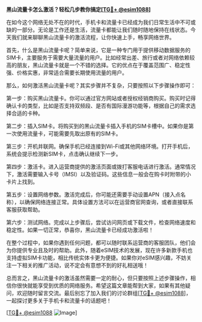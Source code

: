**黑山流量卡怎么激活？轻松几步教你搞定[[TG💪+ @esim1088](https://t.me/s/esim1088)]**

在如今这个网络无处不在的时代，手机卡和流量卡已经成为我们日常生活中不可或缺的一部分。无论是工作还是生活，流量卡都能让我们随时随地保持在线状态。今天我们就来聊聊黑山流量卡的激活流程，让你快速上手，畅享网络世界。

首先，什么是黑山流量卡呢？简单来说，它是一种专门用于提供移动数据服务的SIM卡，主要服务于需要大量流量的用户。比如经常出差、旅行或者对网络依赖较高的朋友，黑山流量卡就是一个不错的选择。它的优点在于覆盖范围广、稳定性强、价格实惠，非常适合需要长期使用流量的用户。

那么，如何激活黑山流量卡呢？其实步骤并不复杂，只要按照以下步骤操作即可：

第一步：购买黑山流量卡。你可以通过官方网站或者授权经销商购买。购买时记得确认卡的类型，比如是否支持双频段、是否有国际漫游功能等，根据自己的需求选择合适的卡种。

第二步：插入SIM卡。将购买到的黑山流量卡插入手机的SIM卡槽中。如果你是第一次使用流量卡，可能需要先取出原有的SIM卡。

第三步：开机并联网。确保手机已经连接到Wi-Fi或其他网络环境。打开手机后，系统会提示检测新SIM卡，点击确认继续下一步。

第四步：激活卡。进入运营商提供的激活页面或拨打客服电话进行激活。通常情况下，激活需要输入卡号（IMSI）以及验证码。这些信息一般会在购卡时附带的小卡片上找到。

第五步：设置网络参数。激活完成后，你可能还需要手动设置APN（接入点名称），以确保网络连接正常。具体设置方法可以在运营商官网查询，或者直接联系客服获取帮助。

第六步：测试网络。完成以上步骤后，尝试访问网页或下载文件，检查网络速度和稳定性。如果一切正常，恭喜你，黑山流量卡已经成功激活啦！

在整个过程中，如果你遇到任何问题，都可以随时联系运营商的客服团队，他们会为你提供专业且及时的帮助。此外，随着eSIM技术的发展，现在许多新款手机也支持虚拟SIM卡功能，相比传统实体卡更为便捷。如果你对eSIM感兴趣，不妨关注一下相关的推广活动，说不定会有意想不到的好礼相送哦！

总而言之，黑山流量卡的激活虽然需要一定的耐心，但只要按照上述步骤操作，相信你很快就能享受到优质的网络服务。希望这篇文章能帮到大家，如果有其他疑问，欢迎随时留言交流。最后别忘了加入我们的讨论群组[[TG💪+ @esim1088](https://t.me/s/esim1088)]，一起探讨更多关于手机卡和流量卡的话题吧！

[[TG💪+ @esim1088](https://t.me/s/esim1088) ![Image](https://i.postimg.cc/4NQfJmqS/Snipaste-2025-05-13-00-14-12.png)]